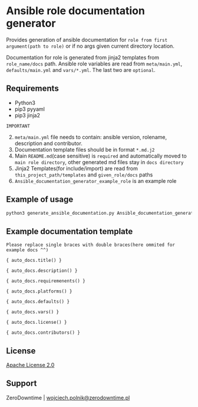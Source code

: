 # Ansible role documentation generator

Provides generation of ansible documentation for `role from first argument(path to role)` or if no args given current directory location.

Documentation for role is generated from jinja2 templates from `role_name/docs` path. 
Ansible role variables are read from `meta/main.yml`, `defaults/main.yml` and `vars/*.yml`. The last two are `optional`.

## Requirements

- Python3
- pip3 pyyaml
- pip3 jinja2

`IMPORTANT`

2. `meta/main.yml` file needs to contain: ansible version, rolename, description and contributor.
3. Documentation template files should be in format `*.md.j2`
4. Main `README.md`(case sensitive) is `required` and automatically moved to `main role directory`, other generated md files stay in `docs directory`
5. Jinja2 Templates(for include/import) are read from `this_project_path/templates` and `given_role/docs` paths
6. `Ansible_documentation_generator_example_role` is an example role

## Example of usage

```bash
python3 generate_ansible_documentation.py Ansible_documentation_generator_example_role
```

## Example documentation template

`Please replace single braces with double braces(here ommited for example docs ^^)`

```jinja
{ auto_docs.title() }

{ auto_docs.description() }

{ auto_docs.requiremenents() }

{ auto_docs.platforms() }

{ auto_docs.defaults() }

{ auto_docs.vars() }

{ auto_docs.license() }

{ auto_docs.contributors() }
```

## License

[Apache License 2.0](LICENSE)

## Support

ZeroDowntime | wojciech.polnik@zerodowntime.pl